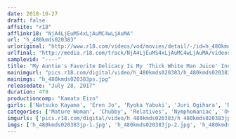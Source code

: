 ```yaml
---
date: 2018-10-27
draft: false
affsite: "r18"
afflinkr18: "NjA4LjEuMS4xLjAuMC4wLjAuMA"
url: "h_480kmds020383"
urloriginal: "http://www.r18.com/videos/vod/movies/detail/-/id=h_480kmds020383"
urlfinal: "http://media.r18.com/track/NjA4LjEuMS4xLjAuMC4wLjAuMA/videos/vod/movies/detail/-/id=h_480kmds020383"
samplevid: "----"
title: "My Auntie's Favorite Delicacy Is My 'Thick White Man Juice' Incest Flavored Cum Sucking 30 Ladies/8 Hours"
mainimgurl: "pics.r18.com/digital/video/h_480kmds020383/h_480kmds020383ps.jpg"
mainimgs: "h_480kmds020383ps.jpg"
releasedate: "July 28, 2017"
duration: 479
productioncomp: "Kamata Eizo"
girls: ['Natsuko Kayama', 'Eren Jo', 'Ryoka Yabuki', 'Juri Ogihara', 'Ren Yuuki']
categories: ['Mature Woman', 'Chubby', 'Relatives', 'Nymphomaniac', 'Over 4 Hours']
imgurls: ['pics.r18.com/digital/video/h_480kmds020383/h_480kmds020383jp-1.jpg', 'pics.r18.com/digital/video/h_480kmds020383/h_480kmds020383jp-2.jpg', 'pics.r18.com/digital/video/h_480kmds020383/h_480kmds020383jp-3.jpg', 'pics.r18.com/digital/video/h_480kmds020383/h_480kmds020383jp-4.jpg', 'pics.r18.com/digital/video/h_480kmds020383/h_480kmds020383jp-5.jpg', 'pics.r18.com/digital/video/h_480kmds020383/h_480kmds020383jp-6.jpg', 'pics.r18.com/digital/video/h_480kmds020383/h_480kmds020383jp-7.jpg', 'pics.r18.com/digital/video/h_480kmds020383/h_480kmds020383jp-8.jpg', 'pics.r18.com/digital/video/h_480kmds020383/h_480kmds020383jp-9.jpg', 'pics.r18.com/digital/video/h_480kmds020383/h_480kmds020383jp-10.jpg', 'pics.r18.com/digital/video/h_480kmds020383/h_480kmds020383jp-11.jpg', 'pics.r18.com/digital/video/h_480kmds020383/h_480kmds020383jp-12.jpg', 'pics.r18.com/digital/video/h_480kmds020383/h_480kmds020383jp-13.jpg', 'pics.r18.com/digital/video/h_480kmds020383/h_480kmds020383jp-14.jpg', 'pics.r18.com/digital/video/h_480kmds020383/h_480kmds020383jp-15.jpg', 'pics.r18.com/digital/video/h_480kmds020383/h_480kmds020383jp-16.jpg', 'pics.r18.com/digital/video/h_480kmds020383/h_480kmds020383jp-17.jpg', 'pics.r18.com/digital/video/h_480kmds020383/h_480kmds020383jp-18.jpg', 'pics.r18.com/digital/video/h_480kmds020383/h_480kmds020383jp-19.jpg', 'pics.r18.com/digital/video/h_480kmds020383/h_480kmds020383jp-20.jpg']
imgs: ['h_480kmds020383jp-1.jpg', 'h_480kmds020383jp-2.jpg', 'h_480kmds020383jp-3.jpg', 'h_480kmds020383jp-4.jpg', 'h_480kmds020383jp-5.jpg', 'h_480kmds020383jp-6.jpg', 'h_480kmds020383jp-7.jpg', 'h_480kmds020383jp-8.jpg', 'h_480kmds020383jp-9.jpg', 'h_480kmds020383jp-10.jpg', 'h_480kmds020383jp-11.jpg', 'h_480kmds020383jp-12.jpg', 'h_480kmds020383jp-13.jpg', 'h_480kmds020383jp-14.jpg', 'h_480kmds020383jp-15.jpg', 'h_480kmds020383jp-16.jpg', 'h_480kmds020383jp-17.jpg', 'h_480kmds020383jp-18.jpg', 'h_480kmds020383jp-19.jpg', 'h_480kmds020383jp-20.jpg']
---
```

